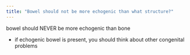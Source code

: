 ```yaml
---
title: "Bowel should not be more echogenic than what structure?"
---
```

bowel should NEVER be more echogenic than bone
- if echogenic bowel is present, you should think about other congenital problems

